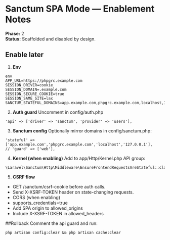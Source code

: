 # Sanctum SPA Mode — Enablement Notes

**Phase:** 2  
**Status:** Scaffolded and disabled by design.

## Enable later
1) **Env**
```
env
APP_URL=https://phpgrc.example.com
SESSION_DRIVER=cookie
SESSION_DOMAIN=.example.com
SESSION_SECURE_COOKIE=true
SESSION_SAME_SITE=lax
SANCTUM_STATEFUL_DOMAINS=app.example.com,phpgrc.example.com,localhost,127.0.0.1
```

2) **Auth guard**
Uncomment in config/auth.php
```
'api' => ['driver' => 'sanctum', 'provider' => 'users'],
```

3) **Sanctum config**
Optionally mirror domains in config/sanctum.php:
```
'stateful' => ['app.example.com','phpgrc.example.com','localhost','127.0.0.1'],
// 'guard' => ['web'],
```

4) **Kernel (when enabling)**
Add to app/Http/Kernel.php API group:
```
\Laravel\Sanctum\Http\Middleware\EnsureFrontendRequestsAreStateful::class,
```

5) **CSRF flow**
- GET /sanctum/csrf-cookie before auth calls.
- Send X-XSRF-TOKEN header on state-changing requests.
- CORS (when enabling)
- supports_credentials=true
- Add SPA origin to allowed_origins
- Include X-XSRF-TOKEN in allowed_headers

##Rollback
Comment the api guard and run:
```
php artisan config:clear && php artisan cache:clear
```